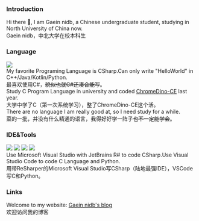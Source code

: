 ### Introduction

Hi there 👋, I am Gaein nidb, a Chinese undergraduate student, studying in North University of China now.  
Gaein nidb，中北大学在校本科生

### Language

[![](https://img.shields.io/badge/.Net-%23239120.svg?&style=flat-square&logo=c-sharp&logoColor=white)](https://docs.microsoft.com/en-us/dotnet/csharp/)  
My favorite Programing Language is CSharp.Can only write "HelloWorld" in C++/Java/Kotlin/Python.  
最喜欢使用C#，~~貌似也就C#还凑合能写~~。  
Study C Program Language in university and coded [ChromeDino-CE](https://github.com/nidbCN/ChromeDino-CE) last year.  
大学中学了C（第一次系统学习），整了ChromeDino-CE这个活。  
There are no language I am really good at, so I need study for a while.  
菜的一批，并没有什么精通的语言，我得好好学一阵子~~也不一定能学会~~。

### IDE&Tools

[![](https://img.shields.io/badge/IDE-Visual%20Studio-purple?style=flat-square&logo=visual-studio)](https://visualstudio.microsoft.com/zh-hans/) [![](https://img.shields.io/badge/Tool-Visual%20Studio%20Code-blue?style=flat-square&logo=visual-studio-code)](https://code.visualstudio.com/) [![](https://img.shields.io/badge/Tool-ReSharper-green?style=flat-square&logo=IntelliJ%20IDEA)](https://www.jetbrains.com/resharper/) [![](https://img.shields.io/badge/-Git-f05032?style=flat-square&logo=git&logoColor=white)](https://git-scm.com/)  
Use Microsoft Visual Studio with JetBrains R# to code CSharp.Use Visual Studio Code to code C Language and Python.  
用带ReSharper的Microsoft Visual Studio写CSharp（陆地最强IDE），VSCode写C和Python。

### Links

Welcome to my website: [Gaein nidb's blog](https://blog.gaein.cn)  
欢迎访问我的博客
